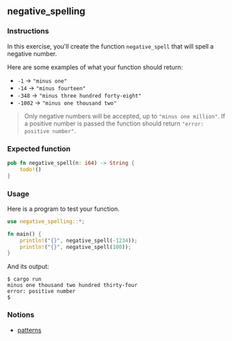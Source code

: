 ## negative_spelling

### Instructions

In this exercise, you'll create the function `negative_spell` that will spell a negative number.

Here are some examples of what your function should return:

- `-1` -> `"minus one"`
- `-14` -> `"minus fourteen"`
- `-348` -> `"minus three hundred forty-eight"`
- `-1002` -> `"minus one thousand two"`

> Only negative numbers will be accepted, up to `"minus one million"`.
> If a positive number is passed the function should return `"error: positive number"`.

### Expected function

```rust
pub fn negative_spell(n: i64) -> String {
    todo!()
}
```

### Usage

Here is a program to test your function.

```rust
use negative_spelling::*;

fn main() {
    println!("{}", negative_spell(-1234));
    println!("{}", negative_spell(100));
}
```

And its output:

```console
$ cargo run
minus one thousand two hundred thirty-four
error: positive number
$
```

### Notions

- [patterns](https://doc.rust-lang.org/book/ch18-00-patterns.html)
